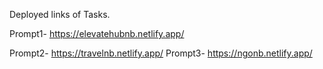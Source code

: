 Deployed links of Tasks.

Prompt1- https://elevatehubnb.netlify.app/

Prompt2- https://travelnb.netlify.app/
Prompt3- https://ngonb.netlify.app/
